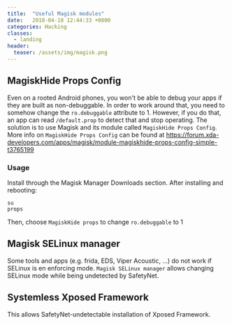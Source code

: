 ```yaml
---
title:  "Useful Magisk modules"
date:   2018-04-18 12:44:33 +0800
categories: Hacking
classes:
  - landing
header:
  teaser: /assets/img/magisk.png
---
```


## MagiskHide Props Config
Even on a rooted Android phones, you won't be able to debug your apps if they are built as non-debuggable. In order to work around that, you need to somehow change the `ro.debuggable` attribute to 1. However, if you do that, an app can read `/default.prop` to detect that and stop operating. The solution is to use Magisk and its module called `MagiskHide Props Config`. More info on `MagiskHide Props Config` can be found at https://forum.xda-developers.com/apps/magisk/module-magiskhide-props-config-simple-t3765199

### Usage
Install through the Magisk Manager Downloads section.
After installing and rebooting:
```
su
props
```
Then, choose `MagiskHide props` to change `ro.debuggable` to 1

## Magisk SELinux manager
Some tools and apps (e.g. frida, EDS, Viper Acoustic, ...) do not work if SELinux is en enforcing mode. `Magisk SELinux manager` allows changing SELinux mode while being undetected by SafetyNet.

## Systemless Xposed Framework
This allows SafetyNet-undetectable installation of Xposed Framework.
